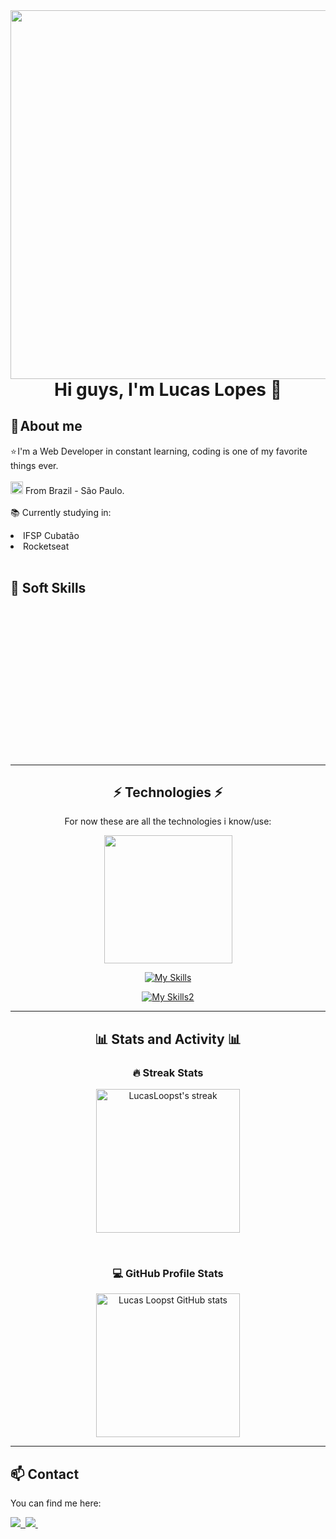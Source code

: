 <img align="right" height="590em" src="https://raw.githubusercontent.com/gist/LucasLoopsT/5a0c8fbe3bfdc768476eeeaf08ab96a3/raw/09b8c80d00855bf2e4965db266ee83d2a4584d06/github.svg"/>
<h1 align="center"> Hi guys, I'm Lucas Lopes 👋
<br>

## 💬 About me

⭐ I'm a Web Developer in constant learning, coding is one of my favorite things ever. 
<br>
<br>
<img height="20" src="https://user-images.githubusercontent.com/128094146/234800754-a90b8b9a-e3e8-43c2-9a63-9ebc54621915.png"> From Brazil - São Paulo.
<br>
<br>
📚 Currently studying in:

<li title="Federal Institute of Education, Science and Technology of São Paulo - College">IFSP Cubatão</li>  
<li title="Technology and study platform from Brazil">Rocketseat</li>  

<div align="left">



<br>

## 🌟 Soft Skills

<br>
<br>
<br>
<br>
<br>
<br>
<br>
<br>
<br>
<br>
<br>
<br>
<br>
<br>

<!--
- **Comunicação:**
    <p>
    Sou capaz de comunicar ideias complexas de forma clara e eficaz,<br>
    tanto verbalmente quanto por escrito. Isso me permite colaborar<br>
    de maneira mais eficiente em equipes multidisciplinares.
    </p>
- **Trabalho em Equipe:** Tenho habilidades sólidas de trabalho em equipe e valorizo a colaboração. Sempre procuro ouvir as opiniões dos outros e contribuir de maneira positiva para o ambiente de trabalho.

- **Pensamento Criativo:** Procuro abordar problemas com uma perspectiva criativa, buscando soluções inovadoras e pensando fora da caixa para encontrar novos caminhos.

- **Proatividade:** 
</div>

-->

---

<div align="center">
  
## ⚡ Technologies ⚡

<p>For now these are all the technologies i know/use:</p>
<img height="205em" src="https://github-readme-stats.vercel.app/api/top-langs/?username=Lucasloopst&layout=compact&langs_counts=16&theme=transparent"/>
<!--   <img height="133em" src="https://github-readme-stats.vercel.app/api?username=lucasloopst&show_icons=true&theme=transparent" alt="Lucas Loopst GitHub stats">
<!--   <a href="https://git.io/streak-stats"><img height="230em" src="https://streak-stats.demolab.com?user=Lucasloopst&theme=transparent&hide_border=" alt="GitHub Streak" /></a> -->

[![My Skills](https://skillicons.dev/icons?i=js,html,css,figma,react,vite,nodejs,express)](https://skillicons.dev)

[![My Skills2](https://skillicons.dev/icons?i=mongodb,mysql,c,cs,visualstudio,vscode,github,git)](https://skillicons.dev)

</div>

<!-- ![JavaScript](https://img.shields.io/badge/-JavaScript-05122A?style=flat&logo=javascript)&nbsp;
![HTML](https://img.shields.io/badge/-HTML-05122A?style=flat&logo=HTML5)&nbsp;
![CSS](https://img.shields.io/badge/-CSS-05122A?style=flat&logo=CSS3&logoColor=1572B6)&nbsp;
![Visual Studio Code](https://img.shields.io/badge/-VS%20Code-05122A?style=flat&logo=visual-studio-code&logoColor=007ACC)&nbsp;
![Visual Studio](https://img.shields.io/badge/-Visual%20Studio-05122A?style=flat&logo=visualstudio&logoColor=5C2D91)&nbsp;
![C#](https://img.shields.io/badge/-C%20Sharp-05122A?style=flat&logo=csharp&logoColor=792e82)&nbsp;
![Node.JS](https://img.shields.io/badge/-Node.js-05122A?style=flat&logo=node.js&logoColor=7bb73e)&nbsp;
![React](https://img.shields.io/badge/-React-05122A?style=flat&logo=react&logoColor=66dbfb)&nbsp;
![Vite](https://img.shields.io/badge/-Vite-05122A?style=flat&logo=vite&logoColor=ffeb3b)&nbsp;
![GitHub](https://img.shields.io/badge/-GitHub-05122A?style=flat&logo=github)&nbsp;
![Git](https://img.shields.io/badge/-Git-05122A?style=flat&logo=git&logoColor=fc5f1c)&nbsp;-->

---

<div align="center">

## 📊 Stats and Activity 📊

<h3>🔥 Streak Stats</h3>
<p>
  <a href="https://github.com/LucasLoopst/github-readme-streak-stats">
    <img height="230em" alt="LucasLoopst's streak" src="https://streak-stats.demolab.com/?user=LucasLoopst&theme=transparent"/>
  </a>
</p>

<br>

<h3>💻 GitHub Profile Stats</h3>
<p>
  <a href="https://github.com/LucasLoopst/github-readme-streak-stats">
    <img  height="230em" src="https://github-readme-stats.vercel.app/api?username=lucasloopst&show_icons=true&theme=transparent" alt="Lucas Loopst GitHub stats">
  </a>
</p>


</div>

---

## 📫 Contact
  
You can find me here:
  
<a href="https://www.linkedin.com/in/lucas-lopes-781b39263/" target="_blank">
<img src="https://img.shields.io/badge/-Linkedin-0864cc?style=flat&logo=linkedin&logoColor=ffffff"/>&nbsp;
</a> 

<a href="mailto:lucasllopes100@gmail.com" target="_blank">
<img src="https://img.shields.io/badge/-Gmail-cc4336?style=flat&logo=gmail&logoColor=ffffff"/>&nbsp;
</a>
